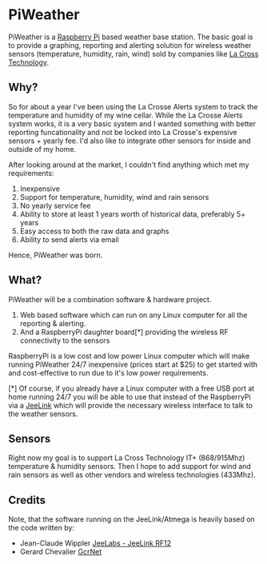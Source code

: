 # PiWeather #

PiWeather is a [Raspberry Pi](http://www.raspberrypi.org) based weather base 
station.   The basic goal is to provide a graphing, reporting and alerting 
solution for wireless weather sensors (temperature, humidity, rain, wind)
sold by companies like [La Cross Technology](http://www.lacrossetechnology.com/).

## Why? ##

So for about a year I've been using the La Crosse Alerts system to track the 
temperature and humidity of my wine cellar.  While the La Crosse Alerts system 
works, it is a very basic system and I wanted something with better reporting 
funcationality and not be locked into La Crosse's expensive sensors + yearly 
fee.  I'd also like to integrate other sensors for inside and outside of my home.

After looking around at the market, I couldn't find anything which met my requirements:

 1. Inexpensive
 1. Support for temperature, humidity, wind and rain sensors
 1. No yearly service fee
 1. Ability to store at least 1 years worth of historical data, preferably 5+ years
 1. Easy access to both the raw data and graphs
 1. Ability to send alerts via email
 
Hence, PiWeather was born.  

## What? ##

PiWeather will be a combination software & hardware project.

 1. Web based software which can run on any Linux computer for all the reporting & alerting.
 1. And a RaspberryPi daughter board[*] providing the wireless RF connectivity to the sensors 
 
RaspberryPi is a low cost and low power Linux computer which will make running 
PiWeather 24/7 inexpensive (prices start at $25) to get started with and 
cost-effective to run due to it's low power requirements.  

[\*] Of course, if you already have a Linux computer with a free USB port at 
home running 24/7 you will be able to use that instead of the RaspberryPi via a 
[JeeLink](http://jeelabs.net/projects/hardware/wiki/JeeLink) which will 
provide the necessary wireless interface to talk to the weather sensors.

## Sensors ##

Right now my goal is to support La Cross Technology IT+ (868/915Mhz) temperature 
& humidity sensors.  Then I hope to add support for wind and rain sensors as 
well as other vendors and wireless technologies (433Mhz).

## Credits ##
 
Note, that the software running on the JeeLink/Atmega is heavily based on the code written by: 
 * Jean-Claude Wippler [JeeLabs - JeeLink RF12](http://jeelabs.net/pub/docs/jeelib/)
 * Gerard Chevalier [GcrNet](http://gcrnet.net/node/32)

